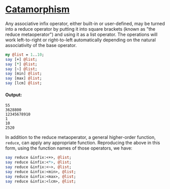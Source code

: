 [1]: http://rosettacode.org/wiki/Catamorphism

# [Catamorphism][1]

Any associative infix operator, either built-in or user-defined, may be turned into a reduce operator by putting it into square brackets (known as "the reduce metaoperator") and using it as a list operator. The operations will work left-to-right or right-to-left automatically depending on the natural associativity of the base operator.

```perl
my @list = 1..10;
say [+] @list;
say [*] @list;
say [~] @list;
say [min] @list;
say [max] @list;
say [lcm] @list;
```

#### Output:
```
55
3628800
12345678910
1
10
2520
```


In addition to the reduce metaoperator, a general higher-order function, `reduce`, can apply any appropriate function. Reproducing the above in this form, using the function names of those operators, we have:

```perl
say reduce &infix:<+>, @list;
say reduce &infix:<*>, @list;
say reduce &infix:<~>, @list;
say reduce &infix:<min>, @list;
say reduce &infix:<max>, @list;
say reduce &infix:<lcm>, @list;
```